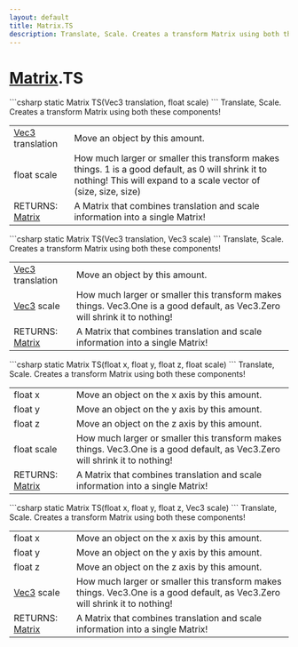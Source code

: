 ```yaml
---
layout: default
title: Matrix.TS
description: Translate, Scale. Creates a transform Matrix using both these components!
---
```

# [Matrix]({{site.url}}/Pages/StereoKit/Matrix.html).TS

<div class='signature' markdown='1'>
```csharp
static Matrix TS(Vec3 translation, float scale)
```
Translate, Scale. Creates a transform Matrix using both
these components!
</div>

|  |  |
|--|--|
|[Vec3]({{site.url}}/Pages/StereoKit/Vec3.html) translation|Move an object by this amount.|
|float scale|How much larger or smaller this transform             makes things. 1 is a good default, as 0 will shrink it to nothing!             This will expand to a scale vector of (size, size, size)|
|RETURNS: [Matrix]({{site.url}}/Pages/StereoKit/Matrix.html)|A Matrix that combines translation and scale information into a single Matrix!|

<div class='signature' markdown='1'>
```csharp
static Matrix TS(Vec3 translation, Vec3 scale)
```
Translate, Scale. Creates a transform Matrix using both
these components!
</div>

|  |  |
|--|--|
|[Vec3]({{site.url}}/Pages/StereoKit/Vec3.html) translation|Move an object by this amount.|
|[Vec3]({{site.url}}/Pages/StereoKit/Vec3.html) scale|How much larger or smaller this transform              makes things. Vec3.One is a good default, as Vec3.Zero will              shrink it to nothing!|
|RETURNS: [Matrix]({{site.url}}/Pages/StereoKit/Matrix.html)|A Matrix that combines translation and scale information into a single Matrix!|

<div class='signature' markdown='1'>
```csharp
static Matrix TS(float x, float y, float z, float scale)
```
Translate, Scale. Creates a transform Matrix using both
these components!
</div>

|  |  |
|--|--|
|float x|Move an object on the x axis by this amount.|
|float y|Move an object on the y axis by this amount.|
|float z|Move an object on the z axis by this amount.|
|float scale|How much larger or smaller this transform              makes things. Vec3.One is a good default, as Vec3.Zero will              shrink it to nothing!|
|RETURNS: [Matrix]({{site.url}}/Pages/StereoKit/Matrix.html)|A Matrix that combines translation and scale information into a single Matrix!|

<div class='signature' markdown='1'>
```csharp
static Matrix TS(float x, float y, float z, Vec3 scale)
```
Translate, Scale. Creates a transform Matrix using both
these components!
</div>

|  |  |
|--|--|
|float x|Move an object on the x axis by this amount.|
|float y|Move an object on the y axis by this amount.|
|float z|Move an object on the z axis by this amount.|
|[Vec3]({{site.url}}/Pages/StereoKit/Vec3.html) scale|How much larger or smaller this transform              makes things. Vec3.One is a good default, as Vec3.Zero will              shrink it to nothing!|
|RETURNS: [Matrix]({{site.url}}/Pages/StereoKit/Matrix.html)|A Matrix that combines translation and scale information into a single Matrix!|




